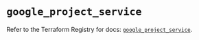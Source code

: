 # `google_project_service`

Refer to the Terraform Registry for docs: [`google_project_service`](https://registry.terraform.io/providers/hashicorp/google-beta/6.34.1/docs/resources/google_project_service).
